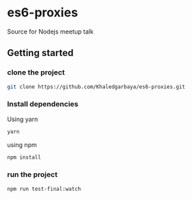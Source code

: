 # es6-proxies
Source for Nodejs meetup talk 

## Getting started

### clone the project

```bash
git clone https://github.com/Khaledgarbaya/es6-proxies.git
```

### Install dependencies

Using yarn 

```bash
yarn
```
using npm 

```bash
npm install
```

### run the project

```bash
npm run test-final:watch
```
